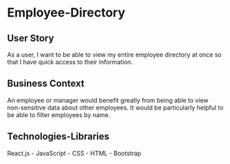 # Employee-Directory

## User Story

As a user, I want to be able to view my entire employee directory at once so that I have quick access to their information.


## Business Context
An employee or manager would benefit greatly from being able to view non-sensitive data about other employees. It would be particularly helpful to be able to filter employees by name.

## Technologies-Libraries
 React.js - JavaScript - CSS - HTML - Bootstrap

 
